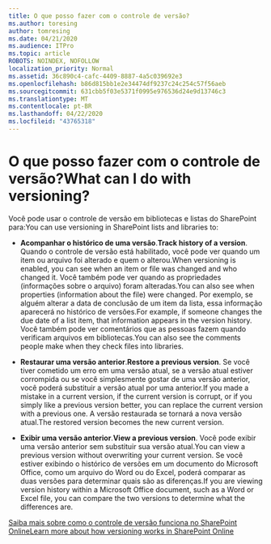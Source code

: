 ```yaml
---
title: O que posso fazer com o controle de versão?
ms.author: toresing
author: tomresing
ms.date: 04/21/2020
ms.audience: ITPro
ms.topic: article
ROBOTS: NOINDEX, NOFOLLOW
localization_priority: Normal
ms.assetid: 36c890c4-cafc-4409-8887-4a5c039692e3
ms.openlocfilehash: b86d815bb1e2e34474df9237c24c254c57f56aeb
ms.sourcegitcommit: 631cbb5f03e5371f0995e976536d24e9d13746c3
ms.translationtype: MT
ms.contentlocale: pt-BR
ms.lasthandoff: 04/22/2020
ms.locfileid: "43765318"
---
```

# <a name="what-can-i-do-with-versioning"></a><span data-ttu-id="833de-102">O que posso fazer com o controle de versão?</span><span class="sxs-lookup"><span data-stu-id="833de-102">What can I do with versioning?</span></span>

<span data-ttu-id="833de-103">Você pode usar o controle de versão em bibliotecas e listas do SharePoint para:</span><span class="sxs-lookup"><span data-stu-id="833de-103">You can use versioning in SharePoint lists and libraries to:</span></span>
  
- <span data-ttu-id="833de-104">**Acompanhar o histórico de uma versão**.</span><span class="sxs-lookup"><span data-stu-id="833de-104">**Track history of a version**.</span></span> <span data-ttu-id="833de-105">Quando o controle de versão está habilitado, você pode ver quando um item ou arquivo foi alterado e quem o alterou.</span><span class="sxs-lookup"><span data-stu-id="833de-105">When versioning is enabled, you can see when an item or file was changed and who changed it.</span></span> <span data-ttu-id="833de-106">Você também pode ver quando as propriedades (informações sobre o arquivo) foram alteradas.</span><span class="sxs-lookup"><span data-stu-id="833de-106">You can also see when properties (information about the file) were changed.</span></span> <span data-ttu-id="833de-107">Por exemplo, se alguém alterar a data de conclusão de um item da lista, essa informação aparecerá no histórico de versões.</span><span class="sxs-lookup"><span data-stu-id="833de-107">For example, if someone changes the due date of a list item, that information appears in the version history.</span></span> <span data-ttu-id="833de-108">Você também pode ver comentários que as pessoas fazem quando verificam arquivos em bibliotecas.</span><span class="sxs-lookup"><span data-stu-id="833de-108">You can also see the comments people make when they check files into libraries.</span></span> 
    
- <span data-ttu-id="833de-109">**Restaurar uma versão anterior**.</span><span class="sxs-lookup"><span data-stu-id="833de-109">**Restore a previous version**.</span></span> <span data-ttu-id="833de-110">Se você tiver cometido um erro em uma versão atual, se a versão atual estiver corrompida ou se você simplesmente gostar de uma versão anterior, você poderá substituir a versão atual por uma anterior.</span><span class="sxs-lookup"><span data-stu-id="833de-110">If you made a mistake in a current version, if the current version is corrupt, or if you simply like a previous version better, you can replace the current version with a previous one.</span></span> <span data-ttu-id="833de-111">A versão restaurada se tornará a nova versão atual.</span><span class="sxs-lookup"><span data-stu-id="833de-111">The restored version becomes the new current version.</span></span> 
    
- <span data-ttu-id="833de-112">**Exibir uma versão anterior**.</span><span class="sxs-lookup"><span data-stu-id="833de-112">**View a previous version**.</span></span> <span data-ttu-id="833de-113">Você pode exibir uma versão anterior sem substituir sua versão atual.</span><span class="sxs-lookup"><span data-stu-id="833de-113">You can view a previous version without overwriting your current version.</span></span> <span data-ttu-id="833de-114">Se você estiver exibindo o histórico de versões em um documento do Microsoft Office, como um arquivo do Word ou do Excel, poderá comparar as duas versões para determinar quais são as diferenças.</span><span class="sxs-lookup"><span data-stu-id="833de-114">If you are viewing version history within a Microsoft Office document, such as a Word or Excel file, you can compare the two versions to determine what the differences are.</span></span> 
    
[<span data-ttu-id="833de-115">Saiba mais sobre como o controle de versão funciona no SharePoint Online</span><span class="sxs-lookup"><span data-stu-id="833de-115">Learn more about how versioning works in SharePoint Online</span></span>](https://go.microsoft.com/fwlink/?linkid=875710)
  

